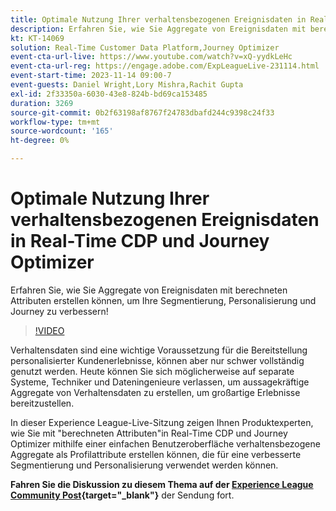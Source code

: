 ```yaml
---
title: Optimale Nutzung Ihrer verhaltensbezogenen Ereignisdaten in Real-Time CDP und Journey Optimizer
description: Erfahren Sie, wie Sie Aggregate von Ereignisdaten mit berechneten Attributen erstellen können, um Ihre Segmentierung, Personalisierung und Journey zu verbessern!
kt: KT-14069
solution: Real-Time Customer Data Platform,Journey Optimizer
event-cta-url-live: https://www.youtube.com/watch?v=xQ-yydkLeHc
event-cta-url-reg: https://engage.adobe.com/ExpLeagueLive-231114.html
event-start-time: 2023-11-14 09:00-7
event-guests: Daniel Wright,Lory Mishra,Rachit Gupta
exl-id: 2f33350a-6030-43e8-824b-bd69ca153485
duration: 3269
source-git-commit: 0b2f63198af8767f24783dbafd244c9398c24f33
workflow-type: tm+mt
source-wordcount: '165'
ht-degree: 0%

---
```


# Optimale Nutzung Ihrer verhaltensbezogenen Ereignisdaten in Real-Time CDP und Journey Optimizer

Erfahren Sie, wie Sie Aggregate von Ereignisdaten mit berechneten Attributen erstellen können, um Ihre Segmentierung, Personalisierung und Journey zu verbessern!

>[!VIDEO](https://video.tv.adobe.com/v/3425196/?quality=12&learn=on)

Verhaltensdaten sind eine wichtige Voraussetzung für die Bereitstellung personalisierter Kundenerlebnisse, können aber nur schwer vollständig genutzt werden. Heute können Sie sich möglicherweise auf separate Systeme, Techniker und Dateningenieure verlassen, um aussagekräftige Aggregate von Verhaltensdaten zu erstellen, um großartige Erlebnisse bereitzustellen.

In dieser Experience League-Live-Sitzung zeigen Ihnen Produktexperten, wie Sie mit &quot;berechneten Attributen&quot;in Real-Time CDP und Journey Optimizer mithilfe einer einfachen Benutzeroberfläche verhaltensbezogene Aggregate als Profilattribute erstellen können, die für eine verbesserte Segmentierung und Personalisierung verwendet werden können.

**Fahren Sie die Diskussion zu diesem Thema auf der [Experience League Community Post](https://experienceleaguecommunities.adobe.com/t5/real-time-customer-data-platform/experience-league-live-post-session-discussion-get-the-most-from/m-p/633722#M5){target="_blank"}** der Sendung fort.

